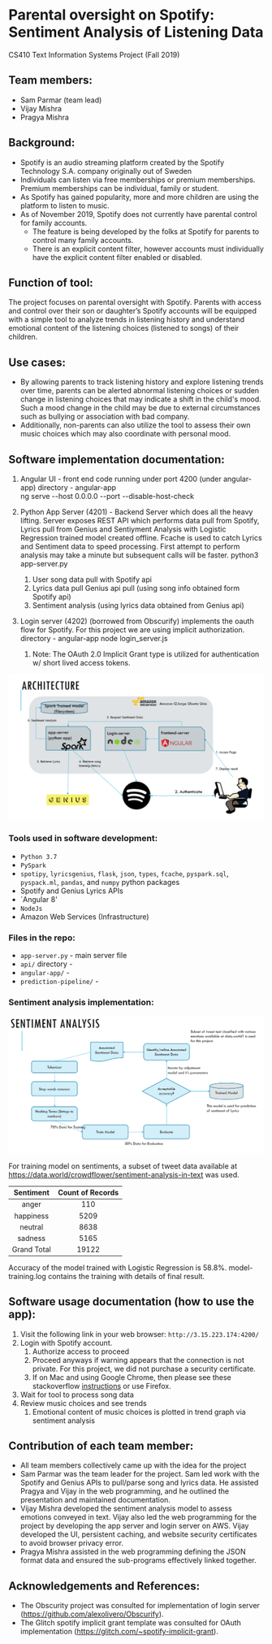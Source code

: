 # Parental oversight on Spotify: Sentiment Analysis of Listening Data
CS410 Text Information Systems Project (Fall 2019)

## Team members: 
* Sam Parmar (team lead)
* Vijay Mishra 
* Pragya Mishra 

## Background:
* Spotify is an audio streaming platform created by the Spotify Technology S.A. company originally
out of Sweden
* Individuals can listen via free memberships or premium memberships. Premium memberships can
be individual, family or student.
* As Spotify has gained popularity, more and more children are using the platform to listen to music.
* As of November 2019, Spotify does not currently have parental control for family accounts.
   * The feature is being developed by the folks at Spotify for parents to control many family accounts. 
   * There is an explicit content filter, however accounts must individually have the explicit content filter enabled or disabled.

## Function of tool:
The project focuses on parental oversight with Spotify. Parents with access and control over their son or daughter’s Spotify accounts will be equipped with a simple tool to analyze trends in listening history and understand emotional content of the listening choices (listened to songs) of their children. 

## Use cases: 
* By allowing parents to track listening history and explore listening trends over time, parents can be alerted  abnormal listening choices or sudden change in listening choices that may indicate a shift in the child's mood. Such a mood change in the child may be due to external circumstances such as bullying or association with bad company. 
* Additionally, non-parents can also utilize the tool to assess their own music choices which may also coordinate with personal mood. 

## Software implementation documentation:
1. Angular UI - front end code running under port 4200 (under angular-app)
directory - angular-app  
ng serve --host 0.0.0.0 --port <port> --disable-host-check

2. Python App Server (4201) - Backend Server which does all the heavy lifting. Server exposes REST API which performs data pull from Spotify, Lyrics pull from Genius and Sentiyment Analysis with Logistic Regression trained model created offline. Fcache is used to catch Lyrics and Sentiment data to speed processing. First attempt to perform analysis may take a minute but subsequent calls will be faster. 
python3 app-server.py  
   1. User song data pull with Spotify api
   1. Lyrics data pull Genius api pull (using song info obtained form Spotify api)
   1. Sentiment analysis (using lyrics data obtained from Genius api)
 
3. Login server (4202) (borrowed from Obscurify) implements the oauth flow for Spotify. For this project we are using implicit authorization.
directory - angular-app
node login_server.js <client id> <secret>
   1. Note: The OAuth 2.0 Implicit Grant type is utilized for authentication w/ short lived access tokens.

![Architecture!](images/architecture.PNG)
### Tools used in software development: 
* `Python 3.7`
* `PySpark`
* `spotipy`, `lyricsgenius`, `flask`, `json`, `types`, `fcache`, `pyspark.sql`, `pyspack.ml`, `pandas`, and `numpy`  python packages
* Spotify and Genius Lyrics APIs
* `Angular 8'
* `NodeJs`
* Amazon Web Services (Infrastructure)
 
### Files in the repo:
* `app-server.py` - main server file
* `api/` directory - 
* `angular-app/` - 
* `prediction-pipeline/` - 

### Sentiment analysis implementation:
![Sentiment Analysis Flow!](images/SentimentAnalysisFlow.PNG)


For training model on sentiments, a subset of tweet data available at https://data.world/crowdflower/sentiment-analysis-in-text was used. 

| Sentiment | Count of Records |
| :---: | :---: |
|anger	| 110 
|happiness	| 5209 
|neutral	| 8638 
|sadness	| 5165 
|Grand Total	| 19122 

Accuracy of the model trained with Logistic Regression is 58.8%. model-training.log contains the training with details of final result.

## Software usage documentation (how to use the app):
1. Visit the following link in your web browser: `http://3.15.223.174:4200/`
1. Login with Spotify account. 
    1. Authorize access to proceed
    1. Proceed anyways if warning appears that the connection is not private. For this project, we did not purchase a security certificate. 
    1. If on Mac and using Google Chrome, then please see these stackoverflow [instructions](https://stackoverflow.com/questions/58802767/no-proceed-anyway-option-on-neterr-cert-invalid-in-chrome-on-macos) or use Firefox.
1. Wait for tool to process song data
1. Review music choices and see trends
   1. Emotional content of music choices is plotted in trend graph via sentiment analysis


## Contribution of each team member:
* All team members collectively came up with the idea for the project
* Sam Parmar was the team leader for the project. Sam led work with the Spotify and Genius APIs to pull/parse song and lyrics data. He  assisted Pragya and Vijay in the web programming, and he outlined the presentation and maintained documentation. 
* Vijay Mishra developed the sentiment analysis model to assess emotions conveyed in text. Vijay also led the  web programming for the project by developing the app server and login server on AWS. Vijay developed the UI, persistent caching, and website security certificates to avoid browser privacy error. 
* Pragya Mishra assisted in the web programming defining the JSON format data and ensured the sub-programs effectively linked together.

## Acknowledgements and References:
* The Obscurity project was consulted for implementation of login server (https://github.com/alexolivero/Obscurify).
* The Glitch spotify implicit grant template was consulted for OAuth implementation (https://glitch.com/~spotify-implicit-grant).
